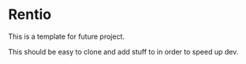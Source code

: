 # Rentio

This is a template for future project.

This should be easy to clone and add stuff to in order to speed up dev.

